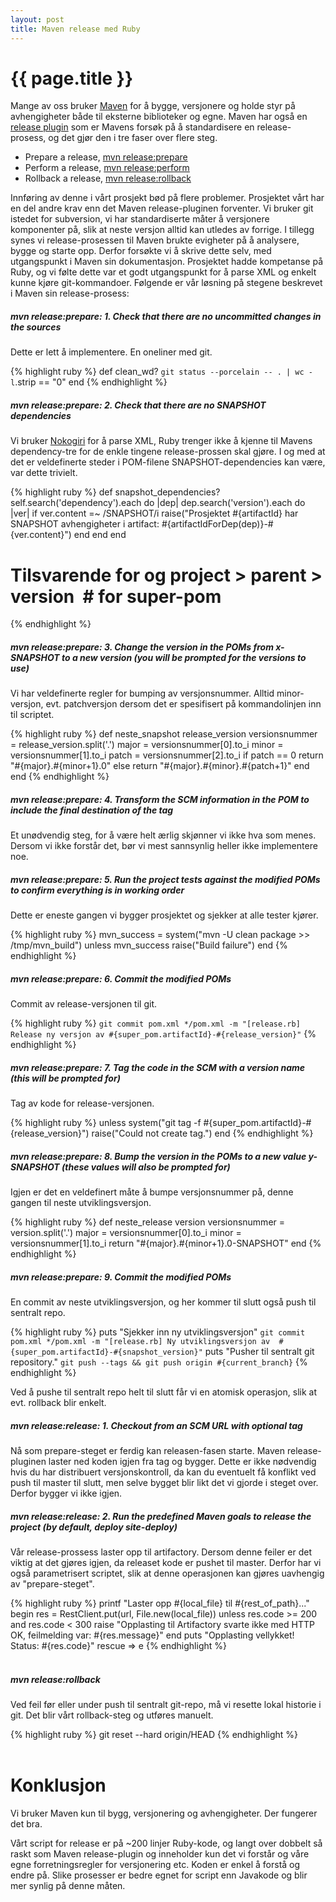 ```yaml
---
layout: post
title: Maven release med Ruby
---
```


{{ page.title }}
================

Mange av oss bruker [Maven](http://maven.apache.org) for å bygge, versjonere og holde styr på avhengigheter både til eksterne biblioteker og egne. Maven har også en [release plugin](http://maven.apache.org/plugins/maven-release-plugin/) som er Mavens forsøk på å standardisere en release-prosess, og det gjør den i tre faser over flere steg. 

* Prepare a release, [mvn release:prepare](http://maven.apache.org/plugins/maven-release-plugin/examples/prepare-release.html)
* Perform a release, [mvn release:perform](http://maven.apache.org/plugins/maven-release-plugin/examples/perform-release.html)
* Rollback a release, [mvn release:rollback](http://maven.apache.org/plugins/maven-release-plugin/rollback-mojo.html)

Innføring av denne i vårt prosjekt bød på flere problemer. Prosjektet vårt har en del andre krav enn det Maven release-pluginen forventer. Vi bruker git istedet for subversion, vi har standardiserte måter å versjonere komponenter på, slik at neste versjon alltid kan utledes av forrige. I tillegg synes vi release-prosessen til Maven brukte evigheter på å analysere, bygge og starte opp. Derfor forsøkte vi å skrive dette selv, med utgangspunkt i Maven sin dokumentasjon. Prosjektet hadde kompetanse på Ruby, og vi følte dette var et godt utgangspunkt for å parse XML og enkelt kunne kjøre git-kommandoer. Følgende er vår løsning på stegene beskrevet i Maven sin release-prosess:

##### mvn release:prepare: 1. Check that there are no uncommitted changes in the sources
Dette er lett å implementere. En oneliner med git.

{% highlight ruby %}
def clean_wd?
  `git status --porcelain -- . | wc -l`.strip == "0"
end
{% endhighlight %}
<br/>

##### mvn release:prepare: 2. Check that there are no SNAPSHOT dependencies
Vi bruker [Nokogiri](http://nokogiri.org) for å parse XML, Ruby trenger ikke å kjenne til Mavens dependency-tre for de enkle tingene release-prossen skal gjøre. I og med at det er veldefinerte steder i POM-filene SNAPSHOT-dependencies kan være, var dette trivielt.

{% highlight ruby %}
def snapshot_dependencies?
   self.search('dependency').each do |dep|
     dep.search('version').each do |ver|
        if ver.content =~ /SNAPSHOT/i
          raise("Prosjektet #{artifactId} har SNAPSHOT avhengigheter
              i artifact: #{artifactIdForDep(dep)}-#{ver.content}")
        end
      end
   end
   # Tilsvarende for <properties> og project > parent > version  # for super-pom
{% endhighlight %}
<br/>

##### mvn release:prepare: 3. Change the version in the POMs from x-SNAPSHOT to a new version (you will be prompted for the versions to use)
Vi har veldefinerte regler for bumping av versjonsnummer. Alltid minor-versjon, evt. patchversjon dersom det er spesifisert på kommandolinjen inn til scriptet.

{% highlight ruby %}
def neste_snapshot release_version
  versionsnummer = release_version.split('.')
  major = versionsnummer[0].to_i
  minor = versionsnummer[1].to_i
  patch = versionsnummer[2].to_i
  if patch == 0
    return "#{major}.#{minor+1}.0"
  else
    return "#{major}.#{minor}.#{patch+1}"
  end
end
{% endhighlight %}
<br/>

##### mvn release:prepare: 4. Transform the SCM information in the POM to include the final destination of the tag
Et unødvendig steg, for å være helt ærlig skjønner vi ikke hva som menes. Dersom vi ikke forstår det, bør vi mest sannsynlig heller ikke implementere noe.

##### mvn release:prepare: 5. Run the project tests against the modified POMs to confirm everything is in working order
Dette er eneste gangen vi bygger prosjektet og sjekker at alle tester kjører.

{% highlight ruby %}
mvn_success = system("mvn -U clean package >> /tmp/mvn_build")
unless mvn_success
	raise("Build failure")
end
{% endhighlight %}
<br/>

##### mvn release:prepare: 6. Commit the modified POMs
Commit av release-versjonen til git.

{% highlight ruby %}
	`git commit pom.xml */pom.xml -m "[release.rb] Release ny versjon av
	                 #{super_pom.artifactId}-#{release_version}"`
{% endhighlight %}
<br/>

##### mvn release:prepare: 7. Tag the code in the SCM with a version name (this will be prompted for)
Tag av kode for release-versjonen.

{% highlight ruby %}
unless system("git tag -f #{super_pom.artifactId}-#{release_version}")
    raise("Could not create tag.")
end
{% endhighlight %}
<br/>

##### mvn release:prepare: 8. Bump the version in the POMs to a new value y-SNAPSHOT (these values will also be prompted for)
Igjen er det en veldefinert måte å bumpe versjonsnummer på, denne gangen til neste utviklingsversjon.

{% highlight ruby %}
def neste_release version
  versionsnummer = version.split('.')
  major = versionsnummer[0].to_i
  minor = versionsnummer[1].to_i
  return "#{major}.#{minor+1}.0-SNAPSHOT"
end
{% endhighlight %}
<br/>

##### mvn release:prepare: 9. Commit the modified POMs
En commit av neste utviklingsversjon, og her kommer til slutt også push til sentralt repo. 

{% highlight ruby %}
puts "Sjekker inn ny utviklingsversjon"
  `git commit pom.xml */pom.xml -m "[release.rb] Ny utviklingsversjon av 
  		#{super_pom.artifactId}-#{snapshot_version}"`
puts "Pusher til sentralt git repository."
`git push --tags && git push origin #{current_branch}`
{% endhighlight %}
<br/>

Ved å pushe til sentralt repo helt til slutt får vi en atomisk operasjon, slik at evt. rollback blir enkelt. 

##### mvn release:release: 1. Checkout from an SCM URL with optional tag
Nå som prepare-steget er ferdig kan releasen-fasen starte. Maven release-pluginen laster ned koden igjen fra tag og bygger. Dette er ikke nødvendig hvis du har distribuert versjonskontroll, da kan du eventuelt få konflikt ved push til master til slutt, men selve bygget blir likt det vi gjorde i steget over. Derfor bygger vi ikke igjen.

##### mvn release:release: 2. Run the predefined Maven goals to release the project (by default, deploy site-deploy)
Vår release-prossess laster opp til artifactory. Dersom denne feiler er det viktig at det gjøres igjen, da releaset kode er pushet til master. Derfor har vi også parametrisert scriptet, slik at denne operasjonen kan gjøres uavhengig av "prepare-steget".

{% highlight ruby %}
printf "Laster opp #{local_file} til #{rest_of_path}..."
begin
  res = RestClient.put(url, File.new(local_file))
  unless res.code >= 200 and res.code < 300
    raise "Opplasting til Artifactory svarte ikke med HTTP OK, 
    	feilmelding var: #{res.message}"
  end
  puts "Opplasting vellykket! Status: #{res.code}"
rescue => e
{% endhighlight %}  
<br/>

##### mvn release:rollback
Ved feil før eller under push til sentralt git-repo, må vi resette lokal historie i git. Det blir vårt rollback-steg og utføres manuelt.

{% highlight ruby %}
git reset --hard origin/HEAD
{% endhighlight %}  
<br/>

# Konklusjon
Vi bruker Maven kun til bygg, versjonering og avhengigheter. Der fungerer det bra.

Vårt script for release er på ~200 linjer Ruby-kode, og langt over dobbelt så raskt som Maven release-plugin og inneholder kun det vi forstår og våre egne forretningsregler for versjonering etc. Koden er enkel å forstå og endre på. Slike prosesser er bedre egnet for script enn Javakode og blir mer synlig på denne måten.



